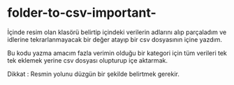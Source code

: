 # folder-to-csv-important-


İçinde resim olan klasörü belirtip içindeki verilerin adlarını alıp parçaladım ve idlerine tekrarlanmayacak bir değer atayıp bir csv dosyasının içine yazdım.

Bu kodu yazma amacım fazla verimin olduğu bir kategori için tüm verileri tek tek eklemek yerine csv dosyası olupturup içe aktarmak.

Dikkat : Resmin yolunu düzgün bir şekilde belirtmek gerekir.











